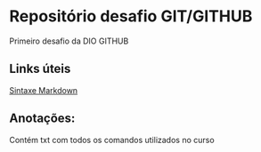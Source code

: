 # Repositório desafio GIT/GITHUB
Primeiro desafio da DIO GITHUB

## Links úteis
[Sintaxe Markdown](https://www.markdownguide.org/extended-syntax/)

## Anotações:
Contém txt com todos os comandos utilizados no curso
